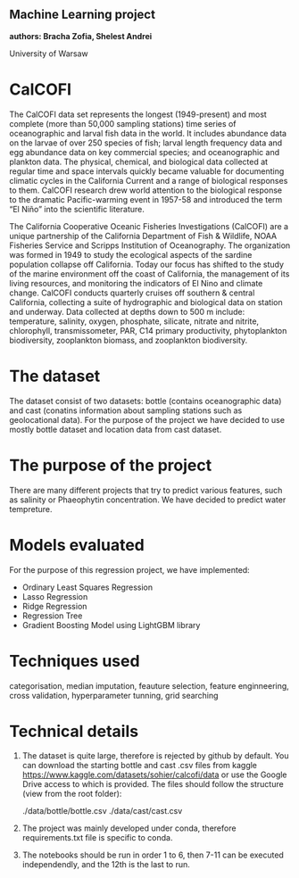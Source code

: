 ## Machine Learning project

**authors: Bracha Zofia, Shelest Andrei**

University of Warsaw

# CalCOFI 
The CalCOFI data set represents the longest (1949-present) and most complete (more than 50,000 sampling stations) time series of oceanographic and larval fish data in the world. It includes abundance data on the larvae of over 250 species of fish; larval length frequency data and egg abundance data on key commercial species; and oceanographic and plankton data. The physical, chemical, and biological data collected at regular time and space intervals quickly became valuable for documenting climatic cycles in the California Current and a range of biological responses to them. CalCOFI research drew world attention to the biological response to the dramatic Pacific-warming event in 1957-58 and introduced the term “El Niño” into the scientific literature.

The California Cooperative Oceanic Fisheries Investigations (CalCOFI) are a unique partnership of the California Department of Fish & Wildlife, NOAA Fisheries Service and Scripps Institution of Oceanography. The organization was formed in 1949 to study the ecological aspects of the sardine population collapse off California. Today our focus has shifted to the study of the marine environment off the coast of California, the management of its living resources, and monitoring the indicators of El Nino and climate change. CalCOFI conducts quarterly cruises off southern & central California, collecting a suite of hydrographic and biological data on station and underway. Data collected at depths down to 500 m include: temperature, salinity, oxygen, phosphate, silicate, nitrate and nitrite, chlorophyll, transmissometer, PAR, C14 primary productivity, phytoplankton biodiversity, zooplankton biomass, and zooplankton biodiversity.

# The dataset

The dataset consist of two datasets: bottle (contains oceanographic data) and cast (conatins information about sampling stations such as geolocational data). For the purpose of the project we have decided to use mostly bottle dataset and location data from cast dataset.

# The purpose of the project
There are many different projects that try to predict various features, such as salinity or Phaeophytin concentration. We have decided to predict water tempreture.

# Models evaluated
For the purpose of this regression project, we have implemented:
* Ordinary Least Squares Regression
* Lasso Regression
* Ridge Regression
* Regression Tree
* Gradient Boosting Model using LightGBM library

# Techniques used
categorisation, median imputation, feauture selection, feature enginneering, cross validation, hyperparameter tunning, grid searching

# Technical details

1. The dataset is quite large, therefore is rejected by github by default. You can download the starting bottle and cast .csv files from kaggle https://www.kaggle.com/datasets/sohier/calcofi/data or use the Google Drive access to which is provided. The files should follow the structure (view from the root folder):

    ./data/bottle/bottle.csv
    ./data/cast/cast.csv

2. The project was mainly developed under conda, therefore requirements.txt file is specific to conda.

3. The notebooks should be run in order 1 to 6, then 7-11 can be executed independendly, and the 12th is the last to run.
